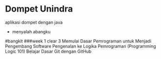 # Dompet Unindra
aplikasi dompet dengan java
- menyalah abangku


#bangkit
###week 1 
clear 3 
Memulai Dasar Pemrograman untuk Menjadi Pengembang Software
Pengenalan ke Logika Pemrograman (Programming Logic 101)
Belajar Dasar Git dengan GitHub
